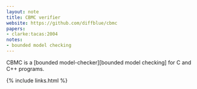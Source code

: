 ```yaml
---
layout: note
title: CBMC verifier
website: https://github.com/diffblue/cbmc
papers:
- clarke:tacas:2004
notes:
- bounded model checking
---
```


CBMC is a [bounded model-checker][bounded model checking] for C and C++ programs.


{% include links.html %}
